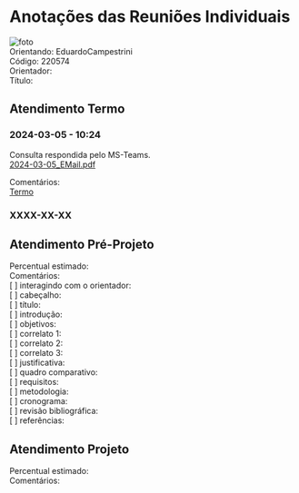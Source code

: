 # Anotações das Reuniões Individuais  

![foto](foto.png "foto")  
Orientando: EduardoCampestrini  
Código: 220574  
Orientador:  
Título:  

## Atendimento Termo  

### 2024-03-05 - 10:24

Consulta respondida pelo MS-Teams.  
[2024-03-05_EMail.pdf](2024-03-05_EMail.pdf)  

Comentários:  
[Termo](Termo.pdf "Termo")  

### XXXX-XX-XX

## Atendimento Pré-Projeto  

Percentual estimado:  
Comentários:  
[ ] interagindo com o orientador:  
[ ] cabeçalho:  
[ ] título:  
[ ] introdução:  
[ ] objetivos:  
[ ] correlato 1:  
[ ] correlato 2:  
[ ] correlato 3:  
[ ] justificativa:  
[ ] quadro comparativo:  
[ ] requisitos:  
[ ] metodologia:  
[ ] cronograma:  
[ ] revisão bibliográfica:  
[ ] referências:  

## Atendimento Projeto  

Percentual estimado:  
Comentários:  
